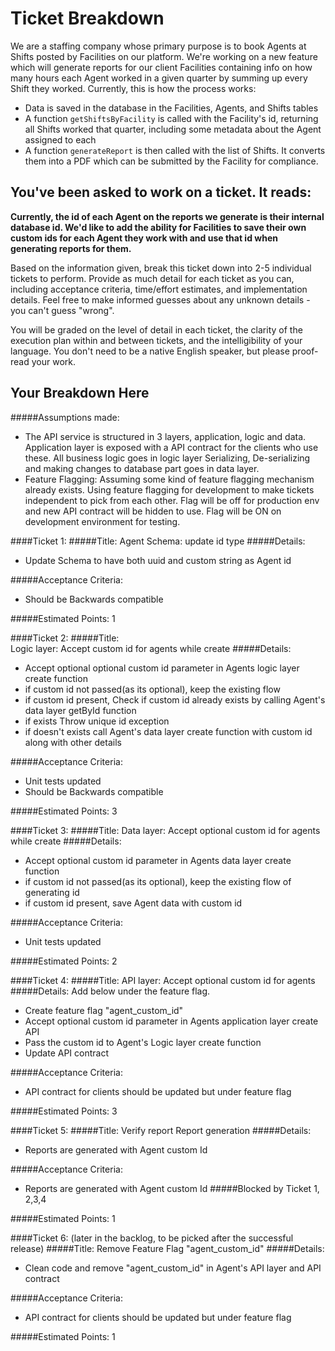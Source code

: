 # Ticket Breakdown
We are a staffing company whose primary purpose is to book Agents at Shifts posted by Facilities on our platform. We're working on a new feature which will generate reports for our client Facilities containing info on how many hours each Agent worked in a given quarter by summing up every Shift they worked. Currently, this is how the process works:

- Data is saved in the database in the Facilities, Agents, and Shifts tables
- A function `getShiftsByFacility` is called with the Facility's id, returning all Shifts worked that quarter, including some metadata about the Agent assigned to each
- A function `generateReport` is then called with the list of Shifts. It converts them into a PDF which can be submitted by the Facility for compliance.

## You've been asked to work on a ticket. It reads:

**Currently, the id of each Agent on the reports we generate is their internal database id. We'd like to add the ability for Facilities to save their own custom ids for each Agent they work with and use that id when generating reports for them.**


Based on the information given, break this ticket down into 2-5 individual tickets to perform. Provide as much detail for each ticket as you can, including acceptance criteria, time/effort estimates, and implementation details. Feel free to make informed guesses about any unknown details - you can't guess "wrong".


You will be graded on the level of detail in each ticket, the clarity of the execution plan within and between tickets, and the intelligibility of your language. You don't need to be a native English speaker, but please proof-read your work.

## Your Breakdown Here
#####Assumptions made:
- The API service is structured in 3 layers, application, logic and data. 
Application layer is exposed with a API contract for the clients who use these.
All business logic goes in logic layer
Serializing, De-serializing and making changes to database part goes in data layer.
- Feature Flagging: Assuming some kind of feature flagging mechanism already exists.
Using feature flagging for development to make tickets independent 
to pick from each other. Flag will be off for production env and new API contract will 
be hidden to use. Flag will be ON on development environment for testing. 
 

####Ticket 1:
#####Title: 
Agent Schema: update id type 
#####Details: 
- Update Schema to have both uuid and custom string as Agent id
 
#####Acceptance Criteria:
- Should be Backwards compatible

#####Estimated Points: 1

####Ticket 2:
#####Title:  
Logic layer: Accept custom id for agents while create
#####Details: 
- Accept optional optional custom id parameter in Agents logic layer create function
- if custom id not passed(as its optional), keep the existing flow
- if custom id present, Check if custom id already exists by calling Agent's data layer getById function
- if exists Throw unique id exception
- if doesn't exists call Agent's data layer create function with custom id along with other details 
 
#####Acceptance Criteria:
- Unit tests updated
- Should be Backwards compatible

#####Estimated Points: 3

####Ticket 3:
#####Title: 
Data layer: Accept optional custom id for agents while create
#####Details: 
- Accept optional custom id parameter in Agents data layer create function
- if custom id not passed(as its optional), keep the existing flow of generating id
- if custom id present, save Agent data with custom id 
 
#####Acceptance Criteria:
- Unit tests updated

#####Estimated Points: 2

####Ticket 4:
#####Title: 
API layer: Accept optional custom id for agents
#####Details: 
Add below under the feature flag.
- Create feature flag "agent_custom_id"
- Accept optional custom id parameter in Agents application layer create API
- Pass the custom id to Agent's Logic layer create function 
- Update API contract
 
#####Acceptance Criteria:
- API contract for clients should be updated but under feature flag

#####Estimated Points: 3

####Ticket 5:
#####Title: 
Verify report Report generation
#####Details: 
- Reports are generated with Agent custom Id
 
#####Acceptance Criteria:
- Reports are generated with Agent custom Id
#####Blocked by
Ticket 1, 2,3,4

#####Estimated Points: 1

####Ticket 6: 
(later in the backlog, to be picked after the successful release)
#####Title: 
Remove Feature Flag "agent_custom_id"
#####Details: 
- Clean code and remove "agent_custom_id" in Agent's API layer and API contract
 
#####Acceptance Criteria:
- API contract for clients should be updated but under feature flag

#####Estimated Points: 1